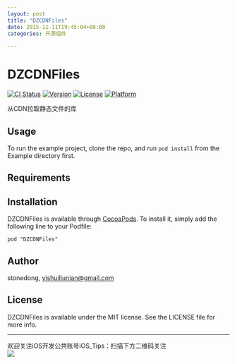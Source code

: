 ```yaml
---
layout: post
title: "DZCDNFiles"
date: 2015-11-11T19:45:04+08:00
categories: 开源组件

---
```



# DZCDNFiles

[![CI Status](http://img.shields.io/travis/stonedong/DZCDNFiles.svg?style=flat)](https://travis-ci.org/stonedong/DZCDNFiles)
[![Version](https://img.shields.io/cocoapods/v/DZCDNFiles.svg?style=flat)](http://cocoadocs.org/docsets/DZCDNFiles)
[![License](https://img.shields.io/cocoapods/l/DZCDNFiles.svg?style=flat)](http://cocoadocs.org/docsets/DZCDNFiles)
[![Platform](https://img.shields.io/cocoapods/p/DZCDNFiles.svg?style=flat)](http://cocoadocs.org/docsets/DZCDNFiles)

从CDN拉取静态文件的库

## Usage

To run the example project, clone the repo, and run `pod install` from the Example directory first.

## Requirements

## Installation

DZCDNFiles is available through [CocoaPods](http://cocoapods.org). To install
it, simply add the following line to your Podfile:

    pod "DZCDNFiles"

## Author

stonedong, yishuiliunian@gmail.com

## License

DZCDNFiles is available under the MIT license. See the LICENSE file for more info.





-----
欢迎关注iOS开发公共账号iOS_Tips：扫描下方二维码关注  
![](http://ww4.sinaimg.cn/large/7df22103jw1exx11uhhkoj20by0by3zc.jpg)

